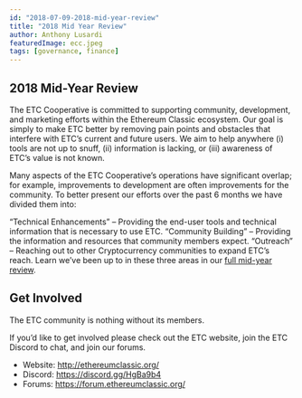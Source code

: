 ```yaml
---
id: "2018-07-09-2018-mid-year-review"
title: "2018 Mid Year Review"
author: Anthony Lusardi
featuredImage: ecc.jpeg
tags: [governance, finance]
---
```


## 2018 Mid-Year Review

The ETC Cooperative is committed to supporting community, development, and marketing efforts within the Ethereum Classic ecosystem. Our goal is simply to make ETC better by removing pain points and obstacles that interfere with ETC’s current and future users. We aim to help anywhere (i) tools are not up to snuff, (ii) information is lacking, or (iii) awareness of ETC’s value is not known.

Many aspects of the ETC Cooperative’s operations have significant overlap; for example, improvements to development are often improvements for the community. To better present our efforts over the past 6 months we have divided them into:

“Technical Enhancements” – Providing the end-user tools and technical information that is necessary to use ETC.
“Community Building” – Providing the information and resources that community members expect.
“Outreach” – Reaching out to other Cryptocurrency communities to expand ETC’s reach.
Learn we’ve been up to in these three areas in our [full mid-year review](/Mid-Year-Review-Jan-to-June-2018.pdf).

## Get Involved

The ETC community is nothing without its members.

If you’d like to get involved please check out the ETC website, join the ETC Discord to chat, and join our forums.

* Website: http://ethereumclassic.org/
* Discord: https://discord.gg/HgBa9b4
* Forums: https://forum.ethereumclassic.org/
